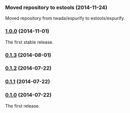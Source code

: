 ### Moved repository to estools (2014-11-24)


Moved repository from twada/espurify to estools/espurify.


### [1.0.0](https://github.com/twada/espurify/releases/tag/v1.0.0) (2014-11-01)


The first stable release.


### [0.1.3](https://github.com/twada/espurify/releases/tag/v0.1.3) (2014-08-01)


### [0.1.2](https://github.com/twada/espurify/releases/tag/v0.1.2) (2014-07-22)


### [0.1.1](https://github.com/twada/espurify/releases/tag/v0.1.1) (2014-07-22)


### [0.1.0](https://github.com/twada/espurify/releases/tag/v0.1.0) (2014-07-22)


The first release.
